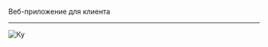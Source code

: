 Веб-приложение для клиента
___
![Ку](https://i.pinimg.com/originals/f4/d2/96/f4d2961b652880be432fb9580891ed62.png)
